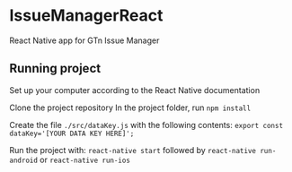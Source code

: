 # IssueManagerReact
React Native app for GTn Issue Manager

## Running project

Set up your computer according to the React Native documentation

Clone the project repository
In the project folder, run `npm install`

Create the file `./src/dataKey.js` with the following contents:
```export const dataKey='[YOUR DATA KEY HERE]';```

Run the project with:
`react-native start` followed by `react-native run-android` or `react-native run-ios`
